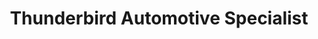 ---
title: "Thunderbird Automotive Specialist"
url: /phoenix/thunderbird-automotive-specialist/
shop: Autowerkstatt
---